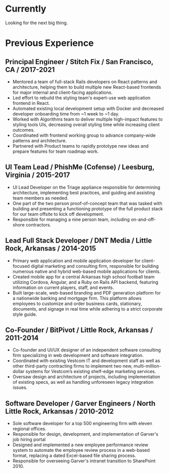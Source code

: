 # Currently

Looking for the next big thing.

# Previous Experience

## Principal Engineer / Stitch Fix / San Francisco, CA / 2017-2021
- Mentored a team of full-stack Rails developers on React patterns and architecture, helping them to build multiple new React-based frontends for major internal and client-facing applications.
- Led effort to rebuild the styling team's expert-use web application frontend in React.
- Automated existing local development setup with Docker and decreased developer onboarding time from ~1 week to ~1 day.
- Worked with Algorithms team to deliver multiple high-impact features to styling tools UIs, decreasing overall styling time while increasing client outcomes.
- Coordinated with frontend working group to advance company-wide patterns and architecture.
- Partnered with Product teams to rapidly prototype new ideas and prepare features for team roadmap work.

## UI Team Lead / PhishMe (Cofense) / Leesburg, Virginia / 2015-2017
- UI Lead Developer on the Triage appliance responsible for determining architecture, implementing best practices, and guiding and assisting team members as needed.
- One part of the two person proof-of-concept team that was tasked with building and presenting a functioning prototype of the full product stack for our team offsite to kick off development.
- Responsible for managing a nine person team, including on-and-off-shore contractors.

## Lead Full Stack Developer / DNT Media / Little Rock, Arkansas / 2014-2015
- Primary web application and mobile application developer for client-focused digital marketing and consulting firm, responsible for building numerous native and hybrid web-based mobile applications for clients.
- Created mobile app for a central Arkansas high school football team utilizing Cordova, Angular, and a Ruby on Rails API backend, featuring information on current players, staff, and events.
- Built large-scale, web-based branding and PDF generation platform for a nationwide banking and mortgage firm. This platform allows employees to customize and order business cards, stationary, documents, and signage in real time while adhering to a strict corporate style guide.

## Co-Founder / BitPivot / Little Rock, Arkansas / 2011-2014
- Co-founder and UI/UX designer of an independent software consulting firm specializing in web development and software integration.
- Coordinated with existing Vestcom IT and development staff as well as other third-party contracting firms to implement two new, multi-million-dollar systems for Vestcom’s existing shelf-edge marketing services.
- Oversaw design and architecture of projects, including implementation of existing specs, as well as handling unforeseen legacy integration issues.

## Software Developer / Garver Engineers / North Little Rock, Arkansas / 2010-2012
- Sole software developer for a top 500 engineering firm with eleven regional offices.
- Responsible for design, development, and implementation of Garver's job hiring portal
- Designed and implemented a new employee performance review system to automate the employee review process in a web-based format, replacing a dated Excel-based file sharing process.
- Responsible for overseeing Garver's intranet transition to SharePoint 2010.
